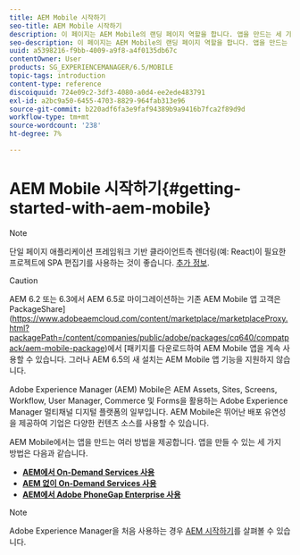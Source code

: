 ```yaml
---
title: AEM Mobile 시작하기
seo-title: AEM Mobile 시작하기
description: 이 페이지는 AEM Mobile의 랜딩 페이지 역할을 합니다. 앱을 만드는 세 가지 다른 방법에 대해 배우려면 이 페이지를 시작점으로 따르십시오.
seo-description: 이 페이지는 AEM Mobile의 랜딩 페이지 역할을 합니다. 앱을 만드는 세 가지 다른 방법에 대해 배우려면 이 페이지를 시작점으로 따르십시오.
uuid: a5398216-f9bb-4009-a9f8-a4f0135db67c
contentOwner: User
products: SG_EXPERIENCEMANAGER/6.5/MOBILE
topic-tags: introduction
content-type: reference
discoiquuid: 724e09c2-3df3-4080-a0d4-ee2ede483791
exl-id: a2bc9a50-6455-4703-8829-964fab313e96
source-git-commit: b220adf6fa3e9faf94389b9a9416b7fca2f89d9d
workflow-type: tm+mt
source-wordcount: '238'
ht-degree: 7%

---
```


# AEM Mobile 시작하기{#getting-started-with-aem-mobile}

>[!NOTE]
>
>단일 페이지 애플리케이션 프레임워크 기반 클라이언트측 렌더링(예: React)이 필요한 프로젝트에 SPA 편집기를 사용하는 것이 좋습니다. [추가 정보](/help/sites-developing/spa-overview.md).

>[!CAUTION]
>
>AEM 6.2 또는 6.3에서 AEM 6.5로 마이그레이션하는 기존 AEM Mobile 앱 고객은 PackageShare](https://www.adobeaemcloud.com/content/marketplace/marketplaceProxy.html?packagePath=/content/companies/public/adobe/packages/cq640/compatpack/aem-mobile-package)에서 [패키지를 다운로드하여 AEM Mobile 앱을 계속 사용할 수 있습니다. 그러나 AEM 6.5의 새 설치는 AEM Mobile 앱 기능을 지원하지 않습니다.

Adobe Experience Manager (AEM) Mobile은 AEM Assets, Sites, Screens, Workflow, User Manager, Commerce 및 Forms을 활용하는 Adobe Experience Manager 멀티채널 디지털 플랫폼의 일부입니다. AEM Mobile은 뛰어난 배포 유연성을 제공하여 기업은 다양한 컨텐츠 소스를 사용할 수 있습니다.

AEM Mobile에서는 앱을 만드는 여러 방법을 제공합니다. 앱을 만들 수 있는 세 가지 방법은 다음과 같습니다.

* **[AEM에서 On-Demand Services 사용](/help/mobile/getting-started-aem-mobile-on-demand.md)**
* **[AEM 없이 On-Demand Services 사용](https://helpx.adobe.com/digital-publishing-solution/topics.html)**
* **[AEM에서 Adobe PhoneGap Enterprise 사용](/help/mobile/getting-started-aem-mobile-phonegap.md)**

>[!NOTE]
>
>Adobe Experience Manager을 처음 사용하는 경우 [AEM 시작하기](/help/sites-deploying/deploy.md)를 살펴볼 수 있습니다.
